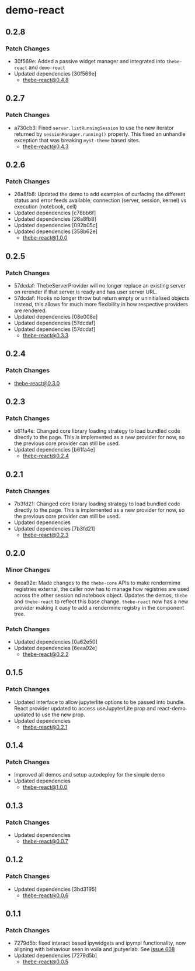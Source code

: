 # demo-react

## 0.2.8

### Patch Changes

- 30f569e: Added a passive widget manager and integrated into `thebe-react` and `demo-react`
- Updated dependencies [30f569e]
  - thebe-react@0.4.8

## 0.2.7

### Patch Changes

- a730cb3: Fixed `server.listRunningSession` to use the new iterator returned by `sessionManager.running()` properly. This fixed an unhandle exception that was breaking `myst-theme` based sites.
  - thebe-react@0.4.3

## 0.2.6

### Patch Changes

- 26a8fb8: Updated the demo to add examples of curfacing the different status and error feeds available; connection (server, session, kernel) vs execution (notebook, cell)
- Updated dependencies [c78bb6f]
- Updated dependencies [26a8fb8]
- Updated dependencies [092b05c]
- Updated dependencies [358b62e]
  - thebe-react@1.0.0

## 0.2.5

### Patch Changes

- 57dcdaf: ThebeServerProvider will no longer replace an existing server on rerender if that server is ready and has user server URL.
- 57dcdaf: Hooks no longer throw but return empty or uninitialised objects instead, this allows for much more flexibility in how respective providers are rendered.
- Updated dependencies [08e008e]
- Updated dependencies [57dcdaf]
- Updated dependencies [57dcdaf]
  - thebe-react@0.3.3

## 0.2.4

### Patch Changes

- thebe-react@0.3.0

## 0.2.3

### Patch Changes

- b61fa4e: Changed core library loading strategy to load bundled code directly to the page. This is implemented as a new provider for now, so the previous core provider can still be used.
- Updated dependencies [b61fa4e]
  - thebe-react@0.2.4

## 0.2.1

### Patch Changes

- 7b3fd21: Changed core library loading strategy to load bundled code directly to the page. This is implemented as a new provider for now, so the previous core provider can still be used.
- Updated dependencies
- Updated dependencies [7b3fd21]
  - thebe-react@0.2.3

## 0.2.0

### Minor Changes

- 6eea92e: Made changes to the `thebe-core` APIs to make rendermime registries external, the caller now has to manage how registries are used across the other session nd notebook object. Updates the demos, `thebe` and `thebe-react` to reflect this base change. `thebe-react` now has a new provider making it easy to add a rendermine registry in the component tree.

### Patch Changes

- Updated dependencies [0a62e50]
- Updated dependencies [6eea92e]
  - thebe-react@0.2.2

## 0.1.5

### Patch Changes

- Updated interface to allow jupyterlite options to be passed into bundle. React provider updated to access useJupyterLite prop and react-demo updated to use the new prop.
- Updated dependencies
  - thebe-react@0.2.1

## 0.1.4

### Patch Changes

- Improved all demos and setup autodeploy for the simple demo
- Updated dependencies
  - thebe-react@1.0.0

## 0.1.3

### Patch Changes

- Updated dependencies
  - thebe-react@0.0.7

## 0.1.2

### Patch Changes

- Updated dependencies [3bd3195]
  - thebe-react@0.0.6

## 0.1.1

### Patch Changes

- 7279d5b: fixed interact based ipywidgets and ipympl functionality, now aligning with behaviour seen in voila and jputyerlab. See [issue 608](https://github.com/executablebooks/thebe/issues/608)
- Updated dependencies [7279d5b]
  - thebe-react@0.0.5
